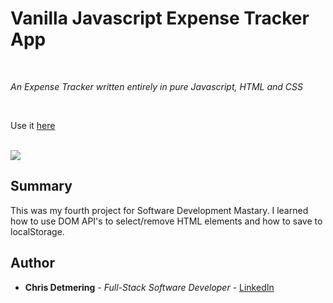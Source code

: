 # Vanilla Javascript Expense Tracker App

<br>

_An Expense Tracker written entirely in pure Javascript, HTML and CSS_

<br>

Use it [here](https://andysterks.github.io/JS-Tetris)

<br>

<image src="screenshot.png">

## Summary

This was my fourth project for Software Development Mastary. I learned how to use DOM API's to select/remove HTML elements and how to save to localStorage. 

## Author

* **Chris Detmering** - *Full-Stack Software Developer* -  [LinkedIn](https://www.linkedin.com/in/chris-detmering-1b8b9851/)
